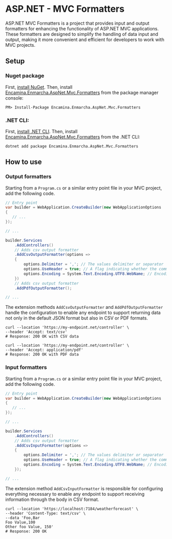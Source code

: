 # ASP.NET - MVC Formatters

ASP.NET MVC Formatters is a project that provides input and output formatters for enhancing the functionality of ASP.NET MVC applications. These formatters are designed to simplify the handling of data input and output, making it more convenient and efficient for developers to work with MVC projects.

## Setup

### Nuget package

First, [install NuGet](http://docs.nuget.org/docs/start-here/installing-nuget). Then, install [Encamina.Enmarcha.AspNet.Mvc.Formatters](ToDo:NugetUrl) from the package manager console:

    PM> Install-Package Encamina.Enmarcha.AspNet.Mvc.Formatters

### .NET CLI:

First, [install .NET CLI](https://learn.microsoft.com/en-us/dotnet/core/tools/). Then, install [Encamina.Enmarcha.AspNet.Mvc.Formatters](ToDo:NugetUrl) from the .NET CLI:

    dotnet add package Encamina.Enmarcha.AspNet.Mvc.Formatters

## How to use

### Output formatters

Starting from a `Program.cs` or a similar entry point file in your MVC project, add the following code.

```csharp
// Entry point
var builder = WebApplication.CreateBuilder(new WebApplicationOptions
{
   // ...
});

// ...

builder.Services
    .AddControllers()
    // Adds csv output formatter
    .AddCsvOutputFormatter(options =>
    {
        options.Delimiter = ','; // The values delimiter or separator
        options.UseHeader = true; // A flag indicating whether the comma separated values should include a header (line) or not
        options.Encoding = System.Text.Encoding.UTF8.WebName; // Encoding
    })
    // Adds csv output formatter
    .AddPdfOutputFormatter();

// ...

```

The extension methods `AddCsvOutputFormatter` and `AddPdfOutputFormatter` handle the configuration to enable any endpoint to support returning data not only in the default JSON format but also in CSV or PDF formats.

```
curl --location 'https://my-endpoint.net/controller' \
--header 'Accept: text/csv'
# Response: 200 OK with CSV data

curl --location 'https://my-endpoint.net/controller' \
--header 'Accept: application/pdf'
# Response: 200 OK with PDF data
```

### Input formatters

Starting from a `Program.cs` or a similar entry point file in your MVC project, add the following code.

```csharp
// Entry point
var builder = WebApplication.CreateBuilder(new WebApplicationOptions
{
   // ...
});

// ...

builder.Services
    .AddControllers()
    // Adds csv output formatter
    .AddCsvInputFormatter(options =>
    {
        options.Delimiter = ','; // The values delimiter or separator
        options.UseHeader = true; // A flag indicating whether the comma separated values should include a header (line) or not
        options.Encoding = System.Text.Encoding.UTF8.WebName; // Encoding
    });

// ...

```

The extension method `AddCsvInputFormatter` is responsible for configuring everything necessary to enable any endpoint to support receiving information through the body in CSV format.

```
curl --location 'https://localhost:7184/weatherforecast' \
--header 'Content-Type: text/csv' \
--data 'Foo,Bar
Foo Value,100
Other foo Value, 150'
# Response: 200 OK
```